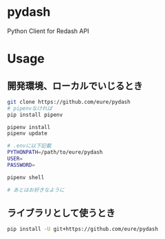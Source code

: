 # pydash
Python Client for Redash API

# Usage
## 開発環境、ローカルでいじるとき
```bash
git clone https://github.com/eure/pydash
# pipenvなければ
pip install pipenv

pipenv install
pipenv update

# .envに以下記載
PYTHONPATH=/path/to/eure/pydash
USER=
PASSWORD=

pipenv shell

# あとはお好きなように
```

## ライブラリとして使うとき
```bash
pip install -U git+https://github.com/eure/pydash 
```